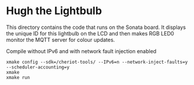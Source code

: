 Hugh the Lightbulb
==================

This directory contains the code that runs on the Sonata board.
It displays the unique ID for this lightbulb on the LCD and then makes RGB LED0 monitor the MQTT server for colour updates.

Compile without IPv6 and with network fault injection enabled 
```
xmake config --sdk=/cheriot-tools/ --IPv6=n --network-inject-faults=y --scheduler-accounting=y
xmake
xmake run
```
